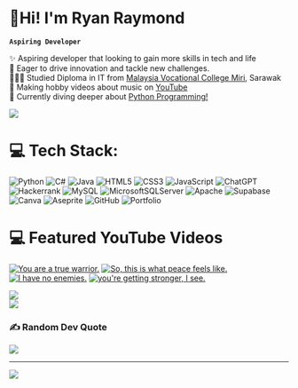 <!-- Level 3: Add custom code -->

# 👋Hi! I'm Ryan Raymond

**`Aspiring Developer`**

✨ Aspiring developer that looking to gain more skills in tech and life <br/>
🚀 Eager to drive innovation and tackle new challenges. <br/>
👩🏻‍🎓 Studied Diploma in IT from [Malaysia Vocational College Miri](https://www.facebook.com/KolejVokasionalMiri), Sarawak<br/>
🎨 Making hobby videos about music on [YouTube](https://www.youtube.com/@maljunkul)<br/>
💭 Currently diving deeper about [Python Programming!](https://excelerate.asia/k-youth)<br/>

<!-- GitHub stats from https://github.com/anuraghazra/github-readme-stats -->
![](https://github-readme-stats.vercel.app/api?username=mxrky4&theme=great-gatsby&hide_border=false&include_all_commits=true&count_private=true)<br/>


# 💻 Tech Stack:
![Python](https://img.shields.io/badge/python-3670A0?style=for-the-badge&logo=python&logoColor=ffdd54) 
![C#](https://img.shields.io/badge/c%23-%23239120.svg?style=for-the-badge&logo=csharp&logoColor=white) 
![Java](https://img.shields.io/badge/java-%23ED8B00.svg?style=for-the-badge&logo=openjdk&logoColor=white) 
![HTML5](https://img.shields.io/badge/html5-%23E34F26.svg?style=for-the-badge&logo=html5&logoColor=white) 
![CSS3](https://img.shields.io/badge/css3-%231572B6.svg?style=for-the-badge&logo=css3&logoColor=white) 
![JavaScript](https://img.shields.io/badge/javascript-%23323330.svg?style=for-the-badge&logo=javascript&logoColor=%23F7DF1E) 
![ChatGPT](https://img.shields.io/badge/chatGPT-74aa9c?style=for-the-badge&logo=openai&logoColor=white)
![Hackerrank](https://img.shields.io/badge/-Hackerrank-2EC866?style=for-the-badge&logo=HackerRank&logoColor=white)
![MySQL](https://img.shields.io/badge/mysql-4479A1.svg?style=for-the-badge&logo=mysql&logoColor=white) 
![MicrosoftSQLServer](https://img.shields.io/badge/Microsoft%20SQL%20Server-CC2927?style=for-the-badge&logo=microsoft%20sql%20server&logoColor=white) 
![Apache](https://img.shields.io/badge/apache-%23D42029.svg?style=for-the-badge&logo=apache&logoColor=white) 
![Supabase](https://img.shields.io/badge/Supabase-3ECF8E?style=for-the-badge&logo=supabase&logoColor=white) 
![Canva](https://img.shields.io/badge/Canva-%2300C4CC.svg?style=for-the-badge&logo=Canva&logoColor=white) 
![Aseprite](https://img.shields.io/badge/Aseprite-FFFFFF?style=for-the-badge&logo=Aseprite&logoColor=#7D929E) 
![GitHub](https://img.shields.io/badge/github-%23121011.svg?style=for-the-badge&logo=github&logoColor=white) 
![Portfolio](https://img.shields.io/badge/Portfolio-%23000000.svg?style=for-the-badge&logo=firefox&logoColor=#FF7139)

# 💻 Featured YouTube Videos
<!-- BEGIN YOUTUBE-CARDS -->
[![You are a true warrior.](https://ytcards.demolab.com/?id=x5VEjtoimpI&title=You+are+a+true+warrior.&lang=en&timestamp=1708530074&background_color=%230d1117&title_color=%23ffffff&stats_color=%23dedede&max_title_lines=1&width=250&border_radius=5 "You are a true warrior.")](https://www.youtube.com/watch?v=x5VEjtoimpI)
[![So, this is what peace feels like.](https://ytcards.demolab.com/?id=DiHBbPHcLOo&title=So%2C+this+is+what+peace+feels+like.&lang=en&timestamp=1699524009&background_color=%230d1117&title_color=%23ffffff&stats_color=%23dedede&max_title_lines=1&width=250&border_radius=5 "So, this is what peace feels like.")](https://www.youtube.com/watch?v=DiHBbPHcLOo)
[![I have no enemies.](https://ytcards.demolab.com/?id=tqfbzXM7imo&title=I+have+no+enemies.&lang=en&timestamp=1684107014&background_color=%230d1117&title_color=%23ffffff&stats_color=%23dedede&max_title_lines=1&width=250&border_radius=5 "I have no enemies.")](https://www.youtube.com/watch?v=tqfbzXM7imo)
[![you're getting stronger, I see.](https://ytcards.demolab.com/?id=cnCvTlGW3tA&title=you%27re+getting+stronger%2C+I+see.&lang=en&timestamp=1714470315&background_color=%230d1117&title_color=%23ffffff&stats_color=%23dedede&max_title_lines=1&width=250&border_radius=5 "you're getting stronger, I see.")](https://www.youtube.com/watch?v=cnCvTlGW3tA)
<!-- END YOUTUBE-CARDS -->



![](https://github-readme-streak-stats.herokuapp.com/?user=mxrky4&theme=dark&hide_border=false)<br/>
![](https://github-readme-stats.vercel.app/api/top-langs/?username=mxrky4&theme=dark&hide_border=false&include_all_commits=false&count_private=false&layout=compact)



### ✍️ Random Dev Quote
![](https://quotes-github-readme.vercel.app/api?type=horizontal&theme=gruvbox)

---
[![](https://visitcount.itsvg.in/api?id=mxrky4&icon=5&color=3)](https://visitcount.itsvg.in)

<!-- Proudly created with GPRM ( https://gprm.itsvg.in ) -->
